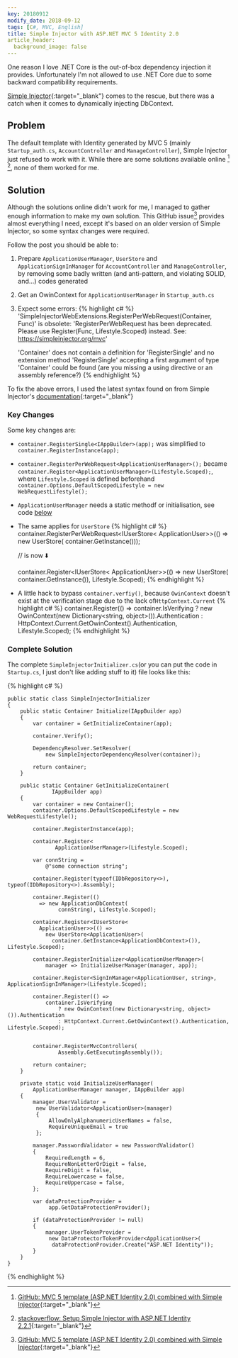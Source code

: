 ```yaml
---
key: 20180912
modify_date: 2018-09-12
tags: [C#, MVC, English]
title: Simple Injector with ASP.NET MVC 5 Identity 2.0
article_header:
  background_image: false
---
```


One reason I love .NET Core is the out-of-box dependency injection it provides. Unfortunately I'm not allowed to use .NET Core due to some backward compatibility requirements.

[Simple Injector](https://simpleinjector.org/index.html){:target="_blank"} comes to the rescue, but there was a catch when it comes to dynamically injecting DbContext.

<!--more-->

## Problem

The default template with Identity generated by MVC 5 (mainly `Startup_auth.cs`, `AccountController` and `ManageController`), Simple Injector just refused to work with it. While there are some solutions available online [^1] [^2], none of them worked for me.

## Solution

Although the solutions online didn't work for me, I managed to gather enough information to make my own solution. This GitHub issue[^1] provides almost everything I need, except it's based on an older version of Simple Injector, so some syntax changes were required.

Follow the post you should be able to:

1. Prepare `ApplicationUserManager`, `UserStore` and `ApplicationSignInManager` for `AccountController` and `ManageController`, by removing some badly written (and anti-pattern, and violating SOLID, and...) codes generated 
1. Get an OwinContext for `ApplicationUserManager` in `Startup_auth.cs`
1. Expect some errors:
    {% highlight c# %}
    'SimpleInjectorWebExtensions.RegisterPerWebRequest<TService>(Container, Func<TService>)' is obsolete: 'RegisterPerWebRequest has been deprecated. Please use Register<TService>(Func<TService>, Lifestyle.Scoped) instead. See: https://simpleinjector.org/mvc'

    'Container' does not contain a definition for 'RegisterSingle' and no extension method 'RegisterSingle' accepting a first argument of type 'Container' could be found (are you missing a using directive or an assembly reference?)
    {% endhighlight %}

To fix the above errors, I used the latest syntax found on from Simple Injector's [documentation](https://simpleinjector.readthedocs.io/en/latest/owinintegration.html){:target="_blank"}

### Key Changes

Some key changes are:

- `container.RegisterSingle<IAppBuilder>(app);` was simplified to `container.RegisterInstance(app);`
- `container.RegisterPerWebRequest<ApplicationUserManager>();` became `container.Register<ApplicationUserManager>(Lifestyle.Scoped);`, where `Lifestyle.Scoped` is defined beforehand `container.Options.DefaultScopedLifestyle = new WebRequestLifestyle();`
- `ApplicationUserManager` needs a static methodf or initialisation, see code [below](#complete-solution)
- The same applies for `UserStore`
    {% highlight c# %}
    container.RegisterPerWebRequest<IUserStore<
                ApplicationUser>>(() => 
                new UserStore<ApplicationUser>(
                    container.GetInstance<ApplicationDbContext>()));

    // is now ⬇️

    container.Register<IUserStore<
                ApplicationUser>>(() =>
                new UserStore<ApplicationUser>(
                    container.GetInstance<ApplicationDbContext>()), Lifestyle.Scoped);
    {% endhighlight %}
- A little hack to bypass `container.verfiy()`, because `OwinContext` doesn't exist at the verification stage due to the lack of`HttpContext.Current`
    {% highlight c# %}
    container.Register(() =>
        container.IsVerifying
            ? new OwinContext(new Dictionary<string, object>()).Authentication
            : HttpContext.Current.GetOwinContext().Authentication, Lifestyle.Scoped);
    {% endhighlight %}

### Complete Solution

The complete `SimpleInjectorInitializer.cs`(or you can put the code in `Startup.cs`, I just don't like adding stuff to it) file looks like this:

{% highlight c# %}

    public static class SimpleInjectorInitializer
    {
        public static Container Initialize(IAppBuilder app)
        {
            var container = GetInitializeContainer(app);

            container.Verify();

            DependencyResolver.SetResolver(
                new SimpleInjectorDependencyResolver(container));

            return container;
        }

        public static Container GetInitializeContainer(
                  IAppBuilder app)
        {
            var container = new Container();
            container.Options.DefaultScopedLifestyle = new WebRequestLifestyle();

            container.RegisterInstance(app);

            container.Register<
                   ApplicationUserManager>(Lifestyle.Scoped);

            var connString =
                @"some connection string";

            container.Register(typeof(IDbRepository<>), typeof(IDbRepository<>).Assembly);

            container.Register(()
              => new ApplicationDbContext(
                    connString), Lifestyle.Scoped);

            container.Register<IUserStore<
              ApplicationUser>>(() =>
                new UserStore<ApplicationUser>(
                  container.GetInstance<ApplicationDbContext>()), Lifestyle.Scoped);

            container.RegisterInitializer<ApplicationUserManager>(
                manager => InitializeUserManager(manager, app));

            container.Register<SignInManager<ApplicationUser, string>, ApplicationSignInManager>(Lifestyle.Scoped);

            container.Register(() =>
                container.IsVerifying
                    ? new OwinContext(new Dictionary<string, object>()).Authentication
                    : HttpContext.Current.GetOwinContext().Authentication, Lifestyle.Scoped);


            container.RegisterMvcControllers(
                    Assembly.GetExecutingAssembly());

            return container;
        }

        private static void InitializeUserManager(
            ApplicationUserManager manager, IAppBuilder app)
        {
            manager.UserValidator =
             new UserValidator<ApplicationUser>(manager)
             {
                 AllowOnlyAlphanumericUserNames = false,
                 RequireUniqueEmail = true
             };

            manager.PasswordValidator = new PasswordValidator()
            {
                RequiredLength = 6,
                RequireNonLetterOrDigit = false,
                RequireDigit = false,
                RequireLowercase = false,
                RequireUppercase = false,
            };

            var dataProtectionProvider =
                 app.GetDataProtectionProvider();

            if (dataProtectionProvider != null)
            {
                manager.UserTokenProvider =
                 new DataProtectorTokenProvider<ApplicationUser>(
                  dataProtectionProvider.Create("ASP.NET Identity"));
            }
        }
    }

{% endhighlight %}

[^1]: [GitHub: MVC 5 template (ASP.NET Identity 2.0) combined with Simple Injector](https://github.com/simpleinjector/SimpleInjector/issues/597){:target="_blank"}
[^2]: [stackoverflow: Setup Simple Injector with ASP.NET Identity 2.2.1](https://stackoverflow.com/questions/37085776/setup-simple-injector-with-asp-net-identity-2-2-1){:target="_blank"}
